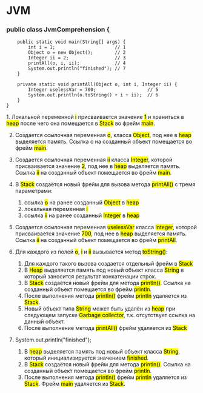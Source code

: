 <h1>JVM</h1>

<div>
    <h3>public class JvmComprehension {</h3>
    
        public static void main(String[] args) {
            int i = 1;                      // 1
            Object o = new Object();        // 2
            Integer ii = 2;                 // 3
            printAll(o, i, ii);             // 4
            System.out.println("finished"); // 7
        }
    
        private static void printAll(Object o, int i, Integer ii) {
            Integer uselessVar = 700;                   // 5
            System.out.println(o.toString() + i + ii);  // 6
        }
    }
</div>
1. Локальной переменной <mark>i</mark> присваивается значение <mark>1</mark> и храниться в <mark>heap</mark> после чего она помещается в <mark>Stack</mark> во фрейм <mark>main</mark>.

2. Создается ссылочная переменная <mark>о</mark>, класса <mark>Object</mark>, под нее в <mark>heap</mark> выделяется память. Ссылка о на созданный объект помещается во фрейм <mark>main</mark>.

3. Создается ссылочная переменная <mark>ii</mark> класса <mark>Integer</mark>, которой присваивается значение <mark>2</mark>, под нее в <mark>heap</mark> выделяется память. Ссылка <mark>ii</mark> на созданный объект помещается во фрейм <mark>main</mark>.

4. В <mark>Stack</mark> создаётся новый фрейм для вызова метода <mark>printAll()</mark> с тремя параметрами:
   1. ссылка <mark>o</mark> на ранее созданный <mark>Object</mark> в <mark>heap</mark>
   2. локальная переменная <mark>i</mark>
   3. ссылка <mark>ii</mark> на ранее созданный <mark>Integer</mark> в <mark>heap</mark>
   
5. Создается ссылочная переменная <mark>uselessVar</mark> класса <mark>Integer</mark>, которой присваивается значение <mark>700</mark>, под нее в <mark>heap</mark> выделяется память. Ссылка <mark>ii</mark> на созданный объект помещается во фрейм <mark>printAll</mark>.

6. Для каждого из полей <mark>o</mark>, <mark>i</mark> и <mark>ii</mark> вызывается метод <mark>toString()</mark>:
   1. Для каждого такого вызова создается отдельный фрейм в <mark>Stack</mark>
   2. В <mark>Heap</mark> выделяется память под новый объект класса <mark>String</mark> в который заносится результат конкатенации строк. 
   3. В <mark>Stack</mark> создаётся новый фрейм для метода <mark>println()</mark>. Ссылка на созданный объект помещается во фрейм <mark>println</mark>. 
   4. После выполнения метода <mark>println()</mark> фрейм <mark>println</mark> удаляется из <mark>Stack</mark>.
   5. Новый объект типа <mark>String</mark> может быть удалён из <mark>heap</mark> при следующем запуске <mark>Garbage collector</mark>, т.к. отсутствует ссылка на данный объект. 
   6. После выполнение метода <mark>printAll()</mark> фрейм удаляется из <mark>Stack</mark>

7. System.out.println("finished");
   1. В <mark>heap</mark> выделяется память под новый объект класса <mark>String</mark>, который инициализируется значением <mark>finished</mark>.
   2. В <mark>Stack</mark> создаётся новый фрейм для метода <mark>println()</mark>. Ссылка на созданный объект помещается во фрейм <mark>println</mark>. 
   3. После выполнения метода <mark>println()</mark> фрейм <mark>println</mark> удаляется из <mark>Stack</mark>. Фрейм <mark>main</mark> удаляется из <mark>Stack</mark>.